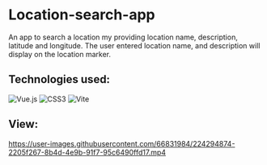 # Location-search-app
An app to search a location my providing location name, description, latitude and longitude. The user entered location name, and description will display on the location marker.

## Technologies used: 
![Vue.js](https://img.shields.io/badge/vuejs-%2335495e.svg?style=for-the-badge&logo=vuedotjs&logoColor=%234FC08D) ![CSS3](https://img.shields.io/badge/css3-%231572B6.svg?style=for-the-badge&logo=css3&logoColor=white) ![Vite](https://img.shields.io/badge/vite-%23646CFF.svg?style=for-the-badge&logo=vite&logoColor=white) 

## View:



https://user-images.githubusercontent.com/66831984/224294874-2205f267-8b4d-4e9b-91f7-95c6490ffd17.mp4

